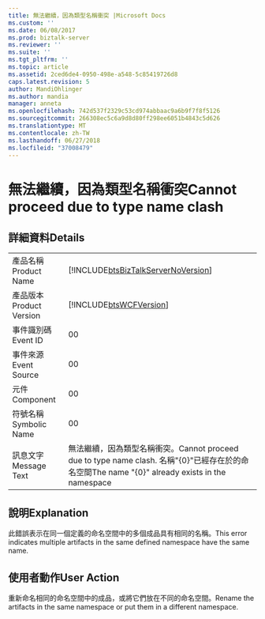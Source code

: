 ```yaml
---
title: 無法繼續，因為類型名稱衝突 |Microsoft Docs
ms.custom: ''
ms.date: 06/08/2017
ms.prod: biztalk-server
ms.reviewer: ''
ms.suite: ''
ms.tgt_pltfrm: ''
ms.topic: article
ms.assetid: 2ced6de4-0950-498e-a548-5c85419726d8
caps.latest.revision: 5
author: MandiOhlinger
ms.author: mandia
manager: anneta
ms.openlocfilehash: 742d537f2329c53cd974abbaac9a6b9f7f8f5126
ms.sourcegitcommit: 266308ec5c6a9d8d80ff298ee6051b4843c5d626
ms.translationtype: MT
ms.contentlocale: zh-TW
ms.lasthandoff: 06/27/2018
ms.locfileid: "37008479"
---
```

# <a name="cannot-proceed-due-to-type-name-clash"></a><span data-ttu-id="049d0-102">無法繼續，因為類型名稱衝突</span><span class="sxs-lookup"><span data-stu-id="049d0-102">Cannot proceed due to type name clash</span></span>
## <a name="details"></a><span data-ttu-id="049d0-103">詳細資料</span><span class="sxs-lookup"><span data-stu-id="049d0-103">Details</span></span>  
  
|                 |                                                                                       |
|-----------------|---------------------------------------------------------------------------------------|
|  <span data-ttu-id="049d0-104">產品名稱</span><span class="sxs-lookup"><span data-stu-id="049d0-104">Product Name</span></span>   |  [!INCLUDE[btsBizTalkServerNoVersion](../includes/btsbiztalkservernoversion-md.md)]   |
| <span data-ttu-id="049d0-105">產品版本</span><span class="sxs-lookup"><span data-stu-id="049d0-105">Product Version</span></span> |              [!INCLUDE[btsWCFVersion](../includes/btswcfversion-md.md)]               |
|    <span data-ttu-id="049d0-106">事件識別碼</span><span class="sxs-lookup"><span data-stu-id="049d0-106">Event ID</span></span>     |                                           <span data-ttu-id="049d0-107">0</span><span class="sxs-lookup"><span data-stu-id="049d0-107">0</span></span>                                           |
|  <span data-ttu-id="049d0-108">事件來源</span><span class="sxs-lookup"><span data-stu-id="049d0-108">Event Source</span></span>   |                                           <span data-ttu-id="049d0-109">0</span><span class="sxs-lookup"><span data-stu-id="049d0-109">0</span></span>                                           |
|    <span data-ttu-id="049d0-110">元件</span><span class="sxs-lookup"><span data-stu-id="049d0-110">Component</span></span>    |                                           <span data-ttu-id="049d0-111">0</span><span class="sxs-lookup"><span data-stu-id="049d0-111">0</span></span>                                           |
|  <span data-ttu-id="049d0-112">符號名稱</span><span class="sxs-lookup"><span data-stu-id="049d0-112">Symbolic Name</span></span>  |                                           <span data-ttu-id="049d0-113">0</span><span class="sxs-lookup"><span data-stu-id="049d0-113">0</span></span>                                           |
|  <span data-ttu-id="049d0-114">訊息文字</span><span class="sxs-lookup"><span data-stu-id="049d0-114">Message Text</span></span>   | <span data-ttu-id="049d0-115">無法繼續，因為類型名稱衝突。</span><span class="sxs-lookup"><span data-stu-id="049d0-115">Cannot proceed due to type name clash.</span></span> <span data-ttu-id="049d0-116">名稱"{0}"已經存在於的命名空間</span><span class="sxs-lookup"><span data-stu-id="049d0-116">The name "{0}" already exists in the namespace</span></span> |
  
## <a name="explanation"></a><span data-ttu-id="049d0-117">說明</span><span class="sxs-lookup"><span data-stu-id="049d0-117">Explanation</span></span>  
 <span data-ttu-id="049d0-118">此錯誤表示在同一個定義的命名空間中的多個成品具有相同的名稱。</span><span class="sxs-lookup"><span data-stu-id="049d0-118">This error indicates multiple artifacts in the same defined namespace have the same name.</span></span>  
  
## <a name="user-action"></a><span data-ttu-id="049d0-119">使用者動作</span><span class="sxs-lookup"><span data-stu-id="049d0-119">User Action</span></span>  
 <span data-ttu-id="049d0-120">重新命名相同的命名空間中的成品，或將它們放在不同的命名空間。</span><span class="sxs-lookup"><span data-stu-id="049d0-120">Rename the artifacts in the same namespace or put them in a different namespace.</span></span>